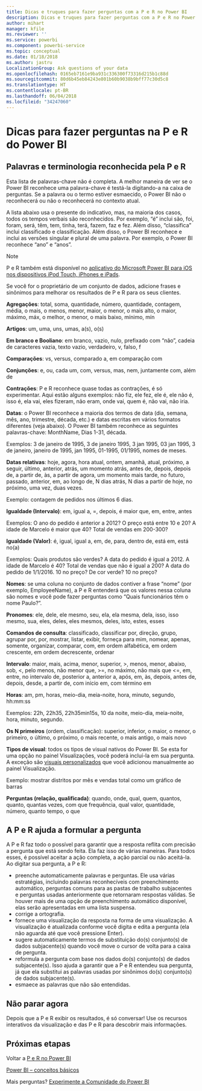 ```yaml
---
title: Dicas e truques para fazer perguntas com a P e R no Power BI
description: Dicas e truques para fazer perguntas com a P e R no Power BI
author: mihart
manager: kfile
ms.reviewer: ''
ms.service: powerbi
ms.component: powerbi-service
ms.topic: conceptual
ms.date: 01/18/2018
ms.author: jastru
LocalizationGroup: Ask questions of your data
ms.openlocfilehash: 0165eb7161e9ba931c336300f73316d215b1c88d
ms.sourcegitcommit: 80d6b45eb84243e801b60b9038b9bff77c30d5c8
ms.translationtype: HT
ms.contentlocale: pt-BR
ms.lasthandoff: 06/04/2018
ms.locfileid: "34247060"
---
```

# <a name="tips-for-asking-questions-in-power-bi-qa"></a>Dicas para fazer perguntas na P e R do Power BI
## <a name="words-and-terminology-that-qa-recognizes"></a>Palavras e terminologia reconhecida pela P e R
Esta lista de palavras-chave não é completa.  A melhor maneira de ver se o Power BI reconhece uma palavra-chave é testá-la digitando-a na caixa de perguntas.  Se a palavra ou o termo estiver esmaecido, o Power BI não o reconhecerá ou não o reconhecerá no contexto atual.

A lista abaixo usa o presente do indicativo, mas, na maioria dos casos, todos os tempos verbais são reconhecidos. Por exemplo, “é” inclui são, foi, foram, será, têm, tem, tinha, terá, fazem, faz e fez.  Além disso, “classifica” inclui classificado e classificação.  Além disso, o Power BI reconhece e inclui as versões singular e plural de uma palavra. Por exemplo, o Power BI reconhece “ano” e “anos”.

> [!NOTE]
> P e R também está disponível no [aplicativo do Microsoft Power BI para iOS nos dispositivos iPod Touch, iPhones e iPads](mobile-apps-ios-qna.md).
> 
> 

Se você for o proprietário de um conjunto de dados, adicione frases e sinônimos para melhorar os resultados de P e R para os seus clientes.

**Agregações**: total, soma, quantidade, número, quantidade, contagem, média, o mais, o menos, menor, maior, o menor, o mais alto, o maior, máximo, máx, o melhor, o menor, o mais baixo, mínimo, mín

**Artigos**: um, uma, uns, umas, a(s), o(s)

**Em branco e Booliano**: em branco, vazio, nulo, prefixado com “não”, cadeia de caracteres vazia, texto vazio, verdadeiro, v, falso, f

**Comparações**: vs, versus, comparado a, em comparação com

**Conjunções**: e, ou, cada um, com, versus, mas, nem, juntamente com, além de

**Contrações**: P e R reconhece quase todas as contrações, é só experimentar.  Aqui estão alguns exemplos: não fiz, ele fez, ele é, ele não é, isso é, ela vai, eles fizeram, não eram, onde vai, quem é, não vai, não iria.

**Datas**: o Power BI reconhece a maioria dos termos de data (dia, semana, mês, ano, trimestre, década, etc.) e datas escritas em vários formatos diferentes (veja abaixo). O Power BI também reconhece as seguintes palavras-chave: MonthName, Dias 1-31, década.

Exemplos: 3 de janeiro de 1995, 3 de janeiro 1995, 3 jan 1995, 03 jan 1995, 3 de janeiro, janeiro de 1995, jan 1995, 01-1995, 01/1995, nomes de meses.

**Datas relativas**: hoje, agora, hora atual, ontem, amanhã, atual, próximo, a seguir, último, anterior, atrás, um momento atrás, antes de, depois, depois de, a partir de, às, a partir de agora, um momento mais tarde, no futuro, passado, anterior, em, ao longo de, N dias atrás, N dias a partir de hoje, no próximo, uma vez, duas vezes.

Exemplo: contagem de pedidos nos últimos 6 dias.

**Igualdade (Intervalo)**: em, igual a, =, depois, é maior que, em, entre, antes

Exemplos: O ano do pedido é anterior a 2012? O preço está entre 10 e 20? A idade de Marcelo é maior que 40? Total de vendas em 200-300?

**Igualdade (Valor)**: é, igual, igual a, em, de, para, dentro de, está em, está no(a)

Exemplos: Quais produtos são verdes? A data do pedido é igual a 2012. A idade de Marcelo é 40? Total de vendas que não é igual a 200? A data do pedido de 1/1/2016. 10 no preço? De cor verde? 10 no preço?

**Nomes**: se uma coluna no conjunto de dados contiver a frase “nome” (por exemplo, EmployeeName), a P e R entenderá que os valores nessa coluna são nomes e você pode fazer perguntas como “Quais funcionários têm o nome Paulo?”.

**Pronomes**: ele, dele, ele mesmo, seu, ela, ela mesma, dela, isso, isso mesmo, sua, eles, deles, eles mesmos, deles, isto, estes, esses

**Comandos de consulta**: classificado, classificar por, direção, grupo, agrupar por, por, mostrar, listar, exibir, forneça para mim, nomear, apenas, somente, organizar, comparar, com, em ordem alfabética, em ordem crescente, em ordem decrescente, ordenar

**Intervalo**: maior, mais, acima, menor, superior, >, menos, menor, abaixo, sob, <, pelo menos, não menor que, >=, no máximo, não mais que <=, em, entre, no intervalo de, posterior a, anterior a, após, em, às, depois, antes de, depois, desde, a partir de, com início em, com término em

**Horas**: am, pm, horas, meio-dia, meia-noite, hora, minuto, segundo, hh:mm:ss

Exemplos: 22h, 22h35, 22h35min15s, 10 da noite, meio-dia, meia-noite, hora, minuto, segundo.

**Os N primeiros** (ordem, classificação): superior, inferior, o maior, o menor, o primeiro, o último, o próximo, o mais recente, o mais antigo, o mais novo

**Tipos de visual**: todos os tipos de visual nativos do Power BI.  Se esta for uma opção no painel Visualizações, você poderá incluí-la em sua pergunta.  A exceção são [visuais personalizados](power-bi-custom-visuals.md) que você adicionou manualmente ao painel Visualização.

Exemplo: mostrar distritos por mês e vendas total como um gráfico de barras

**Perguntas (relação, qualificada)**: quando, onde, qual, quem, quantos, quanto, quantas vezes, com que frequência, qual valor, quantidade, número, quanto tempo, o que

## <a name="qa-helps-you-phrase-the-question"></a>A P e R ajuda a formular a pergunta
A P e R faz todo o possível para garantir que a resposta reflita com precisão a pergunta que está sendo feita. Ela faz isso de várias maneiras. Para todos esses, é possível aceitar a ação completa, a ação parcial ou não aceitá-la. Ao digitar sua pergunta, a P e R:

* preenche automaticamente palavras e perguntas. Ele usa várias estratégias, incluindo palavras reconhecíveis com preenchimento automático, perguntas comuns para as pastas de trabalho subjacentes e perguntas usadas anteriormente que retornaram respostas válidas. Se houver mais de uma opção de preenchimento automático disponível, elas serão apresentadas em uma lista suspensa.
* corrige a ortografia.
* fornece uma visualização da resposta na forma de uma visualização. A visualização é atualizada conforme você digita e edita a pergunta (ela não aguarda até que você pressione Enter).
* sugere automaticamente termos de substituição do(s) conjunto(s) de dados subjacente(s) quando você move o cursor de volta para a caixa de pergunta.
* reformula a pergunta com base nos dados do(s) conjunto(s) de dados subjacente(s). Isso ajuda a garantir que a P e R entendeu sua pergunta, já que ela substitui as palavras usadas por sinônimos do(s) conjunto(s) de dados subjacente(s).
* esmaece as palavras que não são entendidas.

## <a name="dont-stop-now"></a>Não parar agora
Depois que a P e R exibir os resultados, é só conversar! Use os recursos interativos da visualização e das P e R para descobrir mais informações.

## <a name="next-steps"></a>Próximas etapas
Voltar a [P e R no Power BI](power-bi-q-and-a.md)  

[Power BI – conceitos básicos](service-basic-concepts.md)  

Mais perguntas? [Experimente a Comunidade do Power BI](http://community.powerbi.com/)

